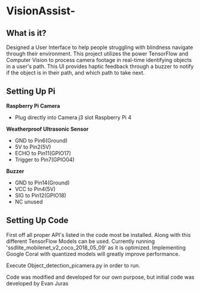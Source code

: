 # VisionAssist-

## What is it? 
Designed a User Interface to help people struggling with blindness navigate through their environment. This project utilizes the power TensorFlow and Computer Vision to process camera footage in real-time identifying objects in a user's path. This UI provides haptic feedback through a buzzer to notify if the object is in their path, and which path to take next. 

## Setting Up Pi 
**Raspberry Pi Camera**
- Plug directly into Camera j3 slot Raspberry Pi 4

**Weatherproof Ultrasonic Sensor**
- GND to Pin6(Ground)
- 5V to Pin2(5V)
- ECHO to Pin11(GPIO17)
- Trigger to Pin7(GPIO04)

**Buzzer** 
- GND to Pin14(Ground)
- VCC to Pin4(5V)
- SIG to Pin12(GPIO18)
- NC unused 

## Setting Up Code 
First off all proper API's listed in the code most be installed. Along with this different TensorFlow Models can be used. Currently running 'ssdlite_mobilenet_v2_coco_2018_05_09' as it is optimized. Implementing Google Coral with quantized models will greatly improve performance. 

Execute Object_detection_picamera.py in order to run. 

Code was modified and developed for our own purpose, but initial code was developed by Evan Juras
